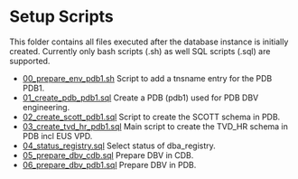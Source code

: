 # Setup Scripts

This folder contains all files executed after the database instance is initially created. Currently only bash scripts (.sh) as well SQL scripts (.sql) are supported. 

- [00_prepare_env_pdb1.sh](00_prepare_env_pdb1.sh) Script to add a tnsname entry for the PDB PDB1.
- [01_create_pdb_pdb1.sql](01_create_pdb_pdb1.sql) Create a PDB (pdb1) used for PDB DBV engineering.
- [02_create_scott_pdb1.sql](02_create_scott_pdb1.sql) Script to create the SCOTT schema in PDB.
- [03_create_tvd_hr_pdb1.sql](03_create_tvd_hr_pdb1.sql) Main script to create the TVD_HR schema in PDB incl EUS VPD.
- [04_status_registry.sql](04_status_registry.sql) Select status of dba_registry.
- [05_prepare_dbv_cdb.sql](05_prepare_dbv_cdb.sql) Prepare DBV in CDB.
- [06_prepare_dbv_pdb1.sql](06_prepare_dbv_pdb1.sql) Prepare DBV in PDB.
